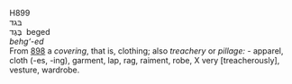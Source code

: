 <body>
  <p>H899<br>  בּגד  <br> בֶּגֶד  ‎  beged  <br><i>behg‘-ed </i><br>From <a href="h0898.htm">898</a>  a <i>covering</i>, that is, clothing; also <i>treachery</i> or <i>pillage: - </i>apparel, cloth (-es, -ing), garment, lap, rag, raiment, robe, X very [treacherously], vesture, wardrobe.<br></p>
 </body>